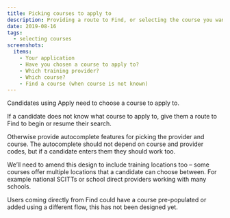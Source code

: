 ```yaml
---
title: Picking courses to apply to
description: Providing a route to Find, or selecting the course you want.
date: 2019-08-16
tags:
  - selecting courses
screenshots:
  items:
    - Your application
    - Have you chosen a course to apply to?
    - Which training provider?
    - Which course?
    - Find a course (when course is not known)
---
```


Candidates using Apply need to choose a course to apply to.

If a candidate does not know what course to apply to, give them a route to Find to begin or resume their search.

Otherwise provide autocomplete features for picking the provider and course. The autocomplete should not depend on course and provider codes, but if a candidate enters them they should work too.

We’ll need to amend this design to include training locations too – some courses offer multiple locations that a candidate can choose between. For example national SCITTs or school direct providers working with many schools.

Users coming directly from Find could have a course pre-populated or added using a different flow, this has not been designed yet.
